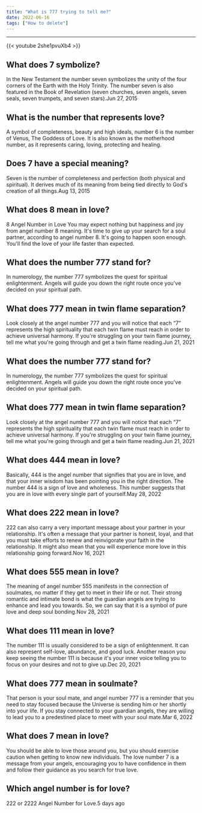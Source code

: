 ```yaml
---
title: "What is 777 trying to tell me?"
date: 2022-06-16
tags: ["How to delete"]
---
```


---
{{< youtube 2she1pvuXb4 >}}
## What does 7 symbolize?
In the New Testament the number seven symbolizes the unity of the four corners of the Earth with the Holy Trinity. The number seven is also featured in the Book of Revelation (seven churches, seven angels, seven seals, seven trumpets, and seven stars).Jun 27, 2015

## What is the number that represents love?
A symbol of completeness, beauty and high ideals, number 6 is the number of Venus, The Goddess of Love. It is also known as the motherhood number, as it represents caring, loving, protecting and healing.

## Does 7 have a special meaning?
Seven is the number of completeness and perfection (both physical and spiritual). It derives much of its meaning from being tied directly to God's creation of all things.Aug 13, 2015

## What does 8 mean in love?
8 Angel Number in Love You may expect nothing but happiness and joy from angel number 8 meaning. It's time to give up your search for a soul partner, according to angel number 8. It's going to happen soon enough. You'll find the love of your life faster than expected.

## What does the number 777 stand for?
In numerology, the number 777 symbolizes the quest for spiritual enlightenment. Angels will guide you down the right route once you've decided on your spiritual path.

## What does 777 mean in twin flame separation?
Look closely at the angel number 777 and you will notice that each “7” represents the high spirituality that each twin flame must reach in order to achieve universal harmony. If you're struggling on your twin flame journey, tell me what you're going through and get a twin flame reading.Jun 21, 2021

## What does the number 777 stand for?
In numerology, the number 777 symbolizes the quest for spiritual enlightenment. Angels will guide you down the right route once you've decided on your spiritual path.

## What does 777 mean in twin flame separation?
Look closely at the angel number 777 and you will notice that each “7” represents the high spirituality that each twin flame must reach in order to achieve universal harmony. If you're struggling on your twin flame journey, tell me what you're going through and get a twin flame reading.Jun 21, 2021

## What does 444 mean in love?
Basically, 444 is the angel number that signifies that you are in love, and that your inner wisdom has been pointing you in the right direction. The number 444 is a sign of love and wholeness. This number suggests that you are in love with every single part of yourself.May 28, 2022

## What does 222 mean in love?
222 can also carry a very important message about your partner in your relationship. It's often a message that your partner is honest, loyal, and that you must take efforts to renew and reinvigorate your faith in the relationship. It might also mean that you will experience more love in this relationship going forward.Nov 16, 2021

## What does 555 mean in love?
The meaning of angel number 555 manifests in the connection of soulmates, no matter if they get to meet in their life or not. Their strong romantic and intimate bond is what the guardian angels are trying to enhance and lead you towards. So, we can say that it is a symbol of pure love and deep soul bonding.Nov 28, 2021

## What does 111 mean in love?
The number 111 is usually considered to be a sign of enlightenment. It can also represent self-love, abundance, and good luck. Another reason you keep seeing the number 111 is because it's your inner voice telling you to focus on your desires and not to give up.Dec 20, 2021

## What does 777 mean in soulmate?
That person is your soul mate, and angel number 777 is a reminder that you need to stay focused because the Universe is sending him or her shortly into your life. If you stay connected to your guardian angels, they are willing to lead you to a predestined place to meet with your soul mate.Mar 6, 2022

## What does 7 mean in love?
You should be able to love those around you, but you should exercise caution when getting to know new individuals. The love number 7 is a message from your angels, encouraging you to have confidence in them and follow their guidance as you search for true love.

## Which angel number is for love?
222 or 2222 Angel Number for Love.5 days ago


